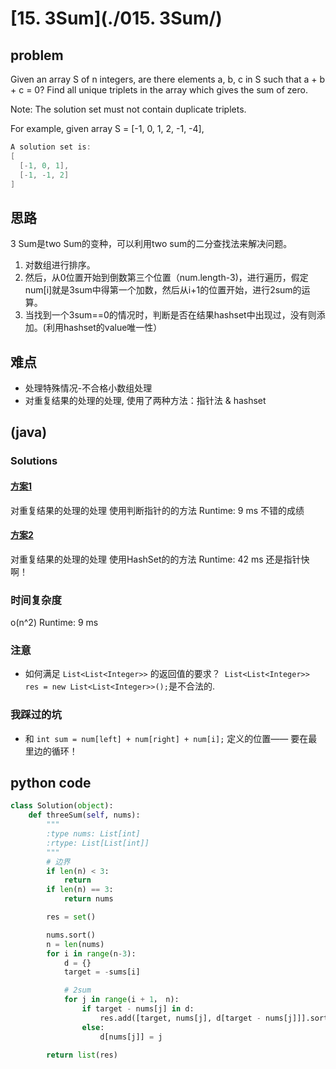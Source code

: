 # [15. 3Sum](./015. 3Sum/)

## problem
Given an array S of n integers, are there elements a, b, c in S such that a + b + c = 0? Find all unique triplets in the array which gives the sum of zero.

Note: The solution set must not contain duplicate triplets.

For example, given array S = [-1, 0, 1, 2, -1, -4],
```java
A solution set is:
[
  [-1, 0, 1],
  [-1, -1, 2]
]
```


## 思路
3 Sum是two Sum的变种，可以利用two sum的二分查找法来解决问题。
1. 对数组进行排序。
2. 然后，从0位置开始到倒数第三个位置（num.length-3)，进行遍历，假定num[i]就是3sum中得第一个加数，然后从i+1的位置开始，进行2sum的运算。
3. 当找到一个3sum==0的情况时，判断是否在结果hashset中出现过，没有则添加。(利用hashset的value唯一性）

## 难点
- 处理特殊情况-不合格小数组处理
- 对重复结果的处理的处理,
    使用了两种方法：指针法 & hashset

## (java)
### Solutions
#### [方案1](./Solution.java)
对重复结果的处理的处理 使用判断指针的的方法
Runtime: 9 ms 不错的成绩
#### [方案2](./SolutionHash.java)
对重复结果的处理的处理 使用HashSet的的方法
Runtime: 42 ms
还是指针快啊！

### 时间复杂度
o(n^2)
Runtime: 9 ms
### 注意
- 如何满足  `List<List<Integer>>` 的返回值的要求？` List<List<Integer>> res = new List<List<Integer>>();`是不合法的.

### 我踩过的坑
- 和 `int sum = num[left] + num[right] + num[i];` 定义的位置—— 要在最里边的循环！

## python code
```py
class Solution(object):
    def threeSum(self, nums):
        """
        :type nums: List[int]
        :rtype: List[List[int]]
        """
        # 边界
        if len(n) < 3:
            return
        if len(n) == 3:
            return nums

        res = set()

        nums.sort()
        n = len(nums)
        for i in range(n-3):
            d = {}
            target = -sums[i]

            # 2sum
            for j in range(i + 1， n):
                if target - nums[j] in d:
                    res.add([target, nums[j], d[target - nums[j]]].sort())
                else:
                    d[nums[j]] = j

        return list(res)



```
